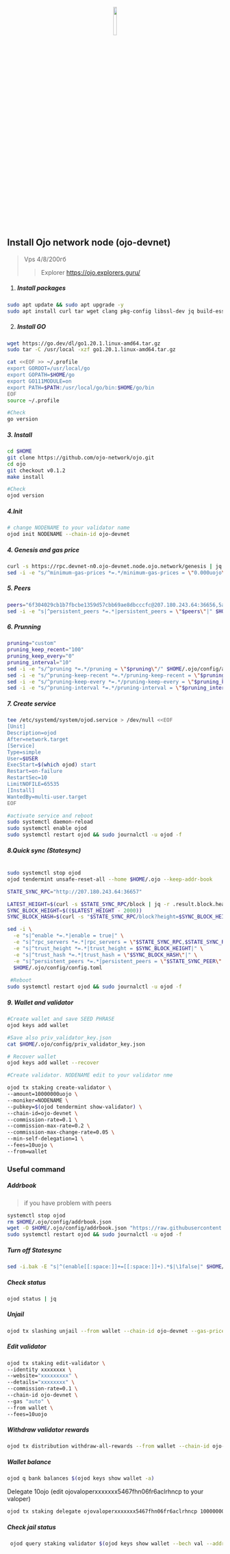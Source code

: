 <p align="center" width="100%">
    <img width="13%" src="https://pbs.twimg.com/profile_images/1603111084583358464/hQ4S0cA0_400x400.jpg"> 
</p>
 

## Install Ojo network node (ojo-devnet)
> Vps 4/8/200гб
> >Explorer https://ojo.explorers.guru/

1. ##### Install packages
```sh
sudo apt update && sudo apt upgrade -y
sudo apt install curl tar wget clang pkg-config libssl-dev jq build-essential bsdmainutils git make ncdu gcc git jq chrony liblz4-tool -y
```
2. ##### Install GO
```sh
wget https://go.dev/dl/go1.20.1.linux-amd64.tar.gz
sudo tar -C /usr/local -xzf go1.20.1.linux-amd64.tar.gz

cat <<EOF >> ~/.profile
export GOROOT=/usr/local/go
export GOPATH=$HOME/go
export GO111MODULE=on
export PATH=$PATH:/usr/local/go/bin:$HOME/go/bin
EOF
source ~/.profile

#Check
go version
```
##### 3. Install
```sh
cd $HOME
git clone https://github.com/ojo-network/ojo.git
cd ojo
git checkout v0.1.2
make install

#Check
ojod version
```

##### 4.Init
```sh 
# change NODENAME to your validator name
ojod init NODENAME --chain-id ojo-devnet
```
##### 4. Genesis and gas price
```sh
curl -s https://rpc.devnet-n0.ojo-devnet.node.ojo.network/genesis | jq -r .result.genesis > $HOME/.ojo/config/genesis.json
sed -i -e "s/^minimum-gas-prices *=.*/minimum-gas-prices = \"0.000uojo\"/" $HOME/.ojo/config/app.toml
```
##### 5. Peers
```sh
peers="6f304029cb1b7fbcbe1359d57cbb69ae8dbcccfc@207.180.243.64:36656,5af3d50dcc231884f3d3da3e3caecb0deef1dc5b@142.132.134.112:25356,62fa77951a7c8f323c0499fff716cd86932d8996@65.108.199.36:24214,9edc978fd53c8718ef0cafe62ed8ae23b4603102@136.243.103.32:36656,ac5089a8789736e2bc3eee0bf79ca04e22202bef@162.55.80.116:29656,bd35cfd5bfbea4c2a63e893860d4f9a7d880957c@213.239.217.52:45656,408ee86160af26ee7204d220498e80638f7874f4@161.97.109.47:38656,c37e444f67af17545393ad16930cd68dc7e3fd08@95.216.7.169:61156,fbeb2b37fe139399d7513219e25afd9eb8f81f4f@65.21.170.3:38656,239caa37cb0f131b01be8151631b649dc700cd97@95.217.200.36:46656,e54b02d103f1fcf5189a86abe542670979d2029d@65.109.85.170:58656,9bcec17faba1b8f6583d37103f20bd9b968ac857@38.146.3.230:21656,1145755896d6a3e9df2f130cc2cbd223cdb206f0@209.145.53.163:29656,b0968b57bcb5e527230ef3cfa3f65d5f1e4647dd@35.212.224.95:26656,8671c2dbbfd918374292e2c760704414d853f5b7@35.215.121.109:26656,2691bb6b296b951400d871c8d0bd94a3a1cdbd52@65.109.93.152:33656,cbe534c7d012e9eb4e71a5573aee8acc1adf4bc6@65.108.41.172:28056,a23cc4cbb09108bc9af380083108262454539aeb@35.215.116.65:26656,3d11a6c7a5d4b3c5752be0c252c557ed4acc2c30@167.235.57.142:36656,b6b4a4c720c4b4a191f0c5583cc298b545c330df@65.109.28.219:21656"
sed -i -e "s|^persistent_peers *=.*|persistent_peers = \"$peers\"|" $HOME/.ojo/config/config.toml
```

##### 6. Prunning
```sh
pruning="custom"
pruning_keep_recent="100"
pruning_keep_every="0"
pruning_interval="10"
sed -i -e "s/^pruning *=.*/pruning = \"$pruning\"/" $HOME/.ojo/config/app.toml
sed -i -e "s/^pruning-keep-recent *=.*/pruning-keep-recent = \"$pruning_keep_recent\"/" $HOME/.ojo/config/app.toml
sed -i -e "s/^pruning-keep-every *=.*/pruning-keep-every = \"$pruning_keep_every\"/" $HOME/.ojo/config/app.toml
sed -i -e "s/^pruning-interval *=.*/pruning-interval = \"$pruning_interval\"/" $HOME/.ojo/config/app.toml
```

##### 7. Create service
```sh 
tee /etc/systemd/system/ojod.service > /dev/null <<EOF
[Unit]
Description=ojod
After=network.target
[Service]
Type=simple
User=$USER
ExecStart=$(which ojod) start
Restart=on-failure
RestartSec=10
LimitNOFILE=65535
[Install]
WantedBy=multi-user.target
EOF

#activate service and reboot
sudo systemctl daemon-reload
sudo systemctl enable ojod 
sudo systemctl restart ojod && sudo journalctl -u ojod -f
```

##### 8.Quick sync (Statesync)
```sh

sudo systemctl stop ojod
ojod tendermint unsafe-reset-all --home $HOME/.ojo --keep-addr-book 

STATE_SYNC_RPC="http://207.180.243.64:36657"

LATEST_HEIGHT=$(curl -s $STATE_SYNC_RPC/block | jq -r .result.block.header.height)
SYNC_BLOCK_HEIGHT=$(($LATEST_HEIGHT - 2000))
SYNC_BLOCK_HASH=$(curl -s "$STATE_SYNC_RPC/block?height=$SYNC_BLOCK_HEIGHT" | jq -r .result.block_id.hash)

sed -i \
  -e "s|^enable *=.*|enable = true|" \
  -e "s|^rpc_servers *=.*|rpc_servers = \"$STATE_SYNC_RPC,$STATE_SYNC_RPC\"|" \
  -e "s|^trust_height *=.*|trust_height = $SYNC_BLOCK_HEIGHT|" \
  -e "s|^trust_hash *=.*|trust_hash = \"$SYNC_BLOCK_HASH\"|" \
  -e "s|^persistent_peers *=.*|persistent_peers = \"$STATE_SYNC_PEER\"|" \
  $HOME/.ojo/config/config.toml
  
 #Reboot
sudo systemctl restart ojod && sudo journalctl -u ojod -f
```
##### 9. Wallet and validator #####

```sh
#Create wallet and save SEED PHRASE 
ojod keys add wallet

#Save also priv_validator_key.json
cat $HOME/.ojo/config/priv_validator_key.json

# Recover wallet
ojod keys add wallet --recover

#Create validator. NODENAME edit to your validator nme

ojod tx staking create-validator \
--amount=10000000uojo \
--moniker=NODENAME \
--pubkey=$(ojod tendermint show-validator) \
--chain-id=ojo-devnet \
--commission-rate=0.1 \
--commission-max-rate=0.2 \
--commission-max-change-rate=0.05 \
--min-self-delegation=1 \
--fees=10uojo \
--from=wallet

```
### Useful command

##### Addrbook #####
> if you have problem with peers

```sh
systemctl stop ojod
rm $HOME/.ojo/config/addrbook.json
wget -O $HOME/.ojo/config/addrbook.json "https://raw.githubusercontent.com/EnterStake/cosmosguides/main/Ojo/addrbook.json"
sudo systemctl restart ojod && sudo journalctl -u ojod -f
```

##### Turn off Statesync
```sh
sed -i.bak -E "s|^(enable[[:space:]]+=[[:space:]]+).*$|\1false|" $HOME/.ojo/config/config.toml
```
##### Check status
```sh
ojod status | jq
```
##### Unjail 
```sh 
ojod tx slashing unjail --from wallet --chain-id ojo-devnet --gas-prices 0.1uojo --gas-adjustment 1.5 --gas auto 
```
##### Edit validator
```sh
ojod tx staking edit-validator \
--identity xxxxxxxx \
--website="xxxxxxxxx" \
--details="xxxxxxxx" \
--commission-rate=0.1 \
--chain-id ojo-devnet \
--gas "auto" \
--from wallet \
--fees=10uojo
```
##### Withdraw validator rewards
```sh
ojod tx distribution withdraw-all-rewards --from wallet --chain-id ojo-devnet --gas-prices 0.1uojo --gas-adjustment 1.5 --gas auto -y 
```
##### Wallet balance
```sh
ojod q bank balances $(ojod keys show wallet -a)
```
Delegate 10ojo (edit ojovaloperxxxxxxx5467fhn06fr6aclrhncp to your valoper)
```sh 
ojod tx staking delegate ojovaloperxxxxxxx5467fhn06fr6aclrhncp 10000000uojo --from wallet --chain-id ojo-devnet --gas-prices 0.1uojo --gas-adjustment 1.5 --gas auto -y 
```

##### Check jail status
```sh
 ojod query staking validator $(ojod keys show wallet --bech val --address)
 ```
